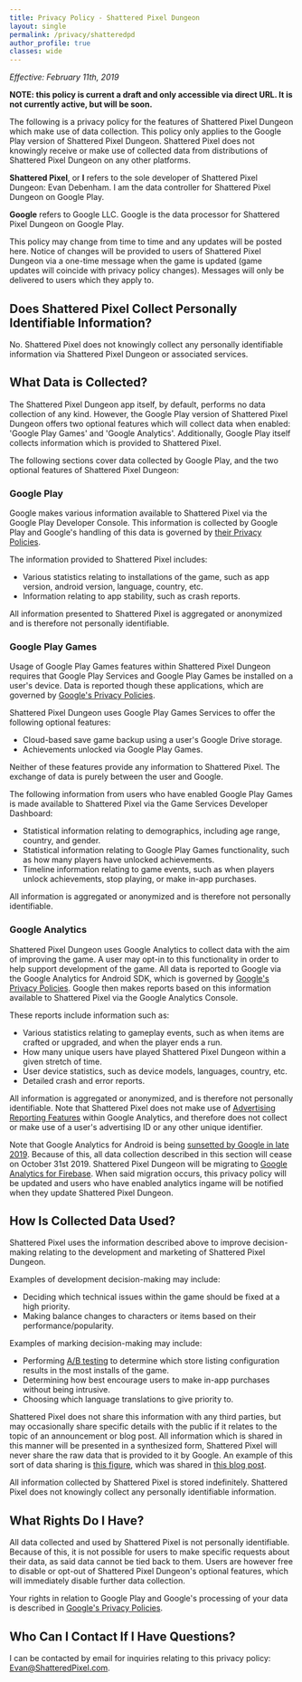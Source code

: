 ```yaml
---
title: Privacy Policy - Shattered Pixel Dungeon 
layout: single
permalink: /privacy/shatteredpd
author_profile: true
classes: wide
---
```

*Effective: February 11th, 2019*

**NOTE: this policy is current a draft and only accessible via direct URL. It is not currently active, but will be soon.**

The following is a privacy policy for the features of Shattered Pixel Dungeon which make use of data collection. This policy only applies to the Google Play version of Shattered Pixel Dungeon. Shattered Pixel does not knowingly receive or make use of collected data from distributions of Shattered Pixel Dungeon on any other platforms.

**Shattered Pixel**, or **I** refers to the sole developer of Shattered Pixel Dungeon: Evan Debenham. I am the data controller for Shattered Pixel Dungeon on Google Play.

**Google** refers to Google LLC. Google is the data processor for Shattered Pixel Dungeon on Google Play.

This policy may change from time to time and any updates will be posted here. Notice of changes will be provided to users of Shattered Pixel Dungeon via a one-time message when the game is updated (game updates will coincide with privacy policy changes). Messages will only be delivered to users which they apply to.

## Does Shattered Pixel Collect Personally Identifiable Information?

No. Shattered Pixel does not knowingly collect any personally identifiable information via Shattered Pixel Dungeon or associated services. 

## What Data is Collected?

The Shattered Pixel Dungeon app itself, by default, performs no data collection of any kind. However, the Google Play version of Shattered Pixel Dungeon offers two optional features which will collect data when enabled: 'Google Play Games' and 'Google Analytics'. Additionally, Google Play itself collects information which is provided to Shattered Pixel.

The following sections cover data collected by Google Play, and the two optional features of Shattered Pixel Dungeon:

### Google Play
Google makes various information available to Shattered Pixel via the Google Play Developer Console. This information is collected by Google Play and Google's handling of this data is governed by [their Privacy Policies](https://policies.google.com/privacy). 

The information provided to Shattered Pixel includes:
- Various statistics relating to installations of the game, such as app version, android version, language, country, etc.
- Information relating to app stability, such as crash reports.

All information presented to Shattered Pixel is aggregated or anonymized and is therefore not personally identifiable.

### Google Play Games
Usage of Google Play Games features within Shattered Pixel Dungeon requires that Google Play Services and Google Play Games be installed on a user's device. Data is reported though these applications, which are governed by [Google's Privacy Policies](https://policies.google.com/privacy).

Shattered Pixel Dungeon uses Google Play Games Services to offer the following optional features:
- Cloud-based save game backup using a user's Google Drive storage.
- Achievements unlocked via Google Play Games.

Neither of these features provide any information to Shattered Pixel. The exchange of data is purely between the user and Google.

The following information from users who have enabled Google Play Games is made available to Shattered Pixel via the Game Services Developer Dashboard:
- Statistical information relating to demographics, including age range, country, and gender.
- Statistical information relating to Google Play Games functionality, such as how many players have unlocked achievements.
- Timeline information relating to game events, such as when players unlock achievements, stop playing, or make in-app purchases.

All information is aggregated or anonymized and is therefore not personally identifiable.

### Google Analytics
Shattered Pixel Dungeon uses Google Analytics to collect data with the aim of improving the game. A user may opt-in to this functionality in order to help support development of the game. All data is reported to Google via the Google Analytics for Android SDK, which is governed by [Google's Privacy Policies](https://policies.google.com/privacy). Google then makes reports based on this information available to Shattered Pixel via the Google Analytics Console.

These reports include information such as:
- Various statistics relating to gameplay events, such as when items are crafted or upgraded, and when the player ends a run.
- How many unique users have played Shattered Pixel Dungeon within a given stretch of time.
- User device statistics, such as device models, languages, country, etc.
- Detailed crash and error reports.

All information is aggregated or anonymized, and is therefore not personally identifiable. Note that Shattered Pixel does not make use of [Advertising Reporting Features](https://support.google.com/analytics/answer/3450482?hl=en) within Google Analytics, and therefore does not collect or make use of a user's advertising ID or any other unique identifier.

Note that Google Analytics for Android is being [sunsetted by Google in late 2019](https://support.google.com/firebase/answer/9167112). Because of this, all data collection described in this section will cease on October 31st 2019. Shattered Pixel Dungeon will be migrating to [Google Analytics for Firebase](https://firebase.google.com/docs/analytics/). When said migration occurs, this privacy policy will be updated and users who have enabled analytics ingame will be notified when they update Shattered Pixel Dungeon.

## How Is Collected Data Used?

Shattered Pixel uses the information described above to improve decision-making relating to the development and marketing of Shattered Pixel Dungeon. 

Examples of development decision-making may include:
- Deciding which technical issues within the game should be fixed at a high priority.
- Making balance changes to characters or items based on their performance/popularity.

Examples of marking decision-making may include:
- Performing [A/B testing](https://en.wikipedia.org/wiki/A/B_testing) to determine which store listing configuration results in the most installs of the game.
- Determining how best encourage users to make in-app purchases without being intrusive.
- Choosing which language translations to give priority to.

Shattered Pixel does not share this information with any third parties, but may occasionally share specific details with the public if it relates to the topic of an announcement or blog post. All information which is shared in this manner will be presented in a synthesized form, Shattered Pixel will never share the raw data that is provided to it by Google. An example of this sort of data sharing is [this figure](/assets/images/2017/2017-09-14/survival-rates.png), which was shared in [this blog post](/blog/coming-soon-to-shattered-the-rogue-rework.html).

All information collected by Shattered Pixel is stored indefinitely. Shattered Pixel does not knowingly collect any personally identifiable information.

## What Rights Do I Have?

All data collected and used by Shattered Pixel is not personally identifiable. Because of this, it is not possible for users to make specific requests about their data, as said data cannot be tied back to them. Users are however free to disable or opt-out of Shattered Pixel Dungeon's optional features, which will immediately disable further data collection.

Your rights in relation to Google Play and Google's processing of your data is described in [Google's Privacy Policies](https://policies.google.com/privacy).

## Who Can I Contact If I Have Questions?

I can be contacted by email for inquiries relating to this privacy policy: [Evan@ShatteredPixel.com](mailto:Evan@ShatteredPixel.com).



<!-- Note that Google Analytics functionality in Shattered Pixel Dungeon is outdated since v0.7.-. The newest versions of the game use Firebase Analytics (described above). This privacy policy remains for the sake of completeness, however Google Analytics for Android is being sunsetted by Google on October 31st 2019. After that date versions of Shattered Pixel Dungeon which use Google Analytics will cease collecting data entirely. -->

<!--### Google Firebase Analytics
(last updated January 30th, 2019)

Firstly, it should be noted that versions of Shattered Pixel Dungeon prior to v0.7.- use Google Analytics, not Firebase Analytics. The privacy policy for said versions of the game is found below. -->